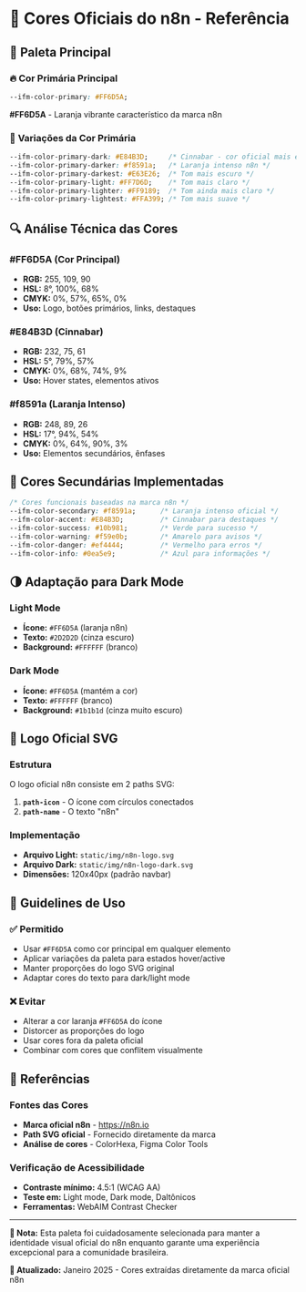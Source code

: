 # 🎨 Cores Oficiais do n8n - Referência

## 🎯 Paleta Principal

### 🔥 **Cor Primária Principal**
```css
--ifm-color-primary: #FF6D5A;
```
**#FF6D5A** - Laranja vibrante característico da marca n8n

### 🌈 **Variações da Cor Primária**
```css
--ifm-color-primary-dark: #E84B3D;     /* Cinnabar - cor oficial mais escura */
--ifm-color-primary-darker: #f8591a;   /* Laranja intenso n8n */
--ifm-color-primary-darkest: #E63E26;  /* Tom mais escuro */
--ifm-color-primary-light: #FF7D6D;    /* Tom mais claro */
--ifm-color-primary-lighter: #FF9189;  /* Tom ainda mais claro */
--ifm-color-primary-lightest: #FFA399; /* Tom mais suave */
```

## 🔍 **Análise Técnica das Cores**

### **#FF6D5A** (Cor Principal)
- **RGB:** 255, 109, 90
- **HSL:** 8°, 100%, 68%
- **CMYK:** 0%, 57%, 65%, 0%
- **Uso:** Logo, botões primários, links, destaques

### **#E84B3D** (Cinnabar)
- **RGB:** 232, 75, 61
- **HSL:** 5°, 79%, 57%
- **CMYK:** 0%, 68%, 74%, 9%
- **Uso:** Hover states, elementos ativos

### **#f8591a** (Laranja Intenso)
- **RGB:** 248, 89, 26
- **HSL:** 17°, 94%, 54%
- **CMYK:** 0%, 64%, 90%, 3%
- **Uso:** Elementos secundários, ênfases

## 🎨 **Cores Secundárias Implementadas**

```css
/* Cores funcionais baseadas na marca n8n */
--ifm-color-secondary: #f8591a;      /* Laranja intenso oficial */
--ifm-color-accent: #E84B3D;         /* Cinnabar para destaques */
--ifm-color-success: #10b981;        /* Verde para sucesso */
--ifm-color-warning: #f59e0b;        /* Amarelo para avisos */
--ifm-color-danger: #ef4444;         /* Vermelho para erros */
--ifm-color-info: #0ea5e9;           /* Azul para informações */
```

## 🌗 **Adaptação para Dark Mode**

### **Light Mode**
- **Ícone:** `#FF6D5A` (laranja n8n)
- **Texto:** `#2D2D2D` (cinza escuro)
- **Background:** `#FFFFFF` (branco)

### **Dark Mode**
- **Ícone:** `#FF6D5A` (mantém a cor)
- **Texto:** `#FFFFFF` (branco)
- **Background:** `#1b1b1d` (cinza muito escuro)

## 📐 **Logo Oficial SVG**

### **Estrutura**
O logo oficial n8n consiste em 2 paths SVG:

1. **`path-icon`** - O ícone com círculos conectados
2. **`path-name`** - O texto "n8n"

### **Implementação**
- **Arquivo Light:** `static/img/n8n-logo.svg`
- **Arquivo Dark:** `static/img/n8n-logo-dark.svg`
- **Dimensões:** 120x40px (padrão navbar)

## 🎯 **Guidelines de Uso**

### ✅ **Permitido**
- Usar `#FF6D5A` como cor principal em qualquer elemento
- Aplicar variações da paleta para estados hover/active
- Manter proporções do logo SVG original
- Adaptar cores do texto para dark/light mode

### ❌ **Evitar**
- Alterar a cor laranja `#FF6D5A` do ícone
- Distorcer as proporções do logo
- Usar cores fora da paleta oficial
- Combinar com cores que conflitem visualmente

## 🔗 **Referências**

### **Fontes das Cores**
- **Marca oficial n8n** - https://n8n.io
- **Path SVG oficial** - Fornecido diretamente da marca
- **Análise de cores** - ColorHexa, Figma Color Tools

### **Verificação de Acessibilidade**
- **Contraste mínimo:** 4.5:1 (WCAG AA)
- **Teste em:** Light mode, Dark mode, Daltônicos
- **Ferramentas:** WebAIM Contrast Checker

---

**📝 Nota:** Esta paleta foi cuidadosamente selecionada para manter a identidade visual oficial do n8n enquanto garante uma experiência excepcional para a comunidade brasileira.

**🎨 Atualizado:** Janeiro 2025 - Cores extraídas diretamente da marca oficial n8n 
